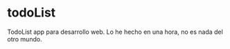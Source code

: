 # todoList


TodoList app para desarrollo web. Lo he hecho en una hora, no es nada del otro mundo.





